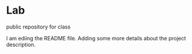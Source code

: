 # Lab
public repository for class

I am ediing the README file. Adding some more details about the
project description.
